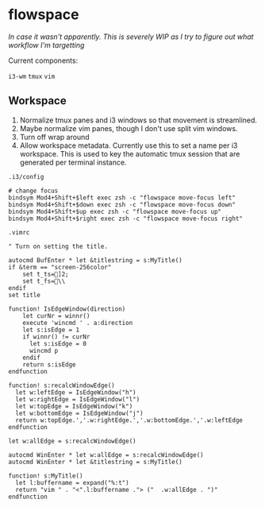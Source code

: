 flowspace
=========

*In case it wasn't apparently. This is severely WIP as I try to figure out what
workflow I'm targetting*

Current components:

`i3-wm`
`tmux`
`vim`

Workspace
---------

1. Normalize tmux panes and i3 windows so that movement is streamlined.
2. Maybe normalize vim panes, though I don't use split vim windows.
3. Turn off wrap around
4. Allow workspace metadata. Currently use this to set a name per i3 workspace.
   This is used to key the automatic tmux session that are generated per
   terminal instance.

`.i3/config`

```
# change focus
bindsym Mod4+Shift+$left exec zsh -c "flowspace move-focus left"
bindsym Mod4+Shift+$down exec zsh -c "flowspace move-focus down"
bindsym Mod4+Shift+$up exec zsh -c "flowspace move-focus up"
bindsym Mod4+Shift+$right exec zsh -c "flowspace move-focus right"
```

`.vimrc`

```
" Turn on setting the title.

autocmd BufEnter * let &titlestring = s:MyTitle()
if &term == "screen-256color"
    set t_ts=]2;
    set t_fs=\\
endif
set title

function! IsEdgeWindow(direction)
    let curNr = winnr()
    execute 'wincmd ' . a:direction
    let s:isEdge = 1
    if winnr() != curNr
      let s:isEdge = 0
      wincmd p
    endif
    return s:isEdge
endfunction

function! s:recalcWindowEdge()
  let w:leftEdge = IsEdgeWindow("h")
  let w:rightEdge = IsEdgeWindow("l")
  let w:topEdge = IsEdgeWindow("k") 
  let w:bottomEdge = IsEdgeWindow("j") 
  return w:topEdge.','.w:rightEdge.','.w:bottomEdge.','.w:leftEdge
endfunction

let w:allEdge = s:recalcWindowEdge()

autocmd WinEnter * let w:allEdge = s:recalcWindowEdge()
autocmd WinEnter * let &titlestring = s:MyTitle()

function! s:MyTitle()
  let l:buffername = expand("%:t")
  return "vim " . "<".l:buffername ."> ("  .w:allEdge . ")"
endfunction
```
